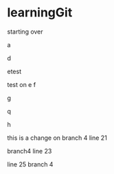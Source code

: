 # learningGit

starting over

a


d

etest

test on e
f

g

q

h

this is a change on branch 4 line 21

branch4 line 23

line 25 branch 4